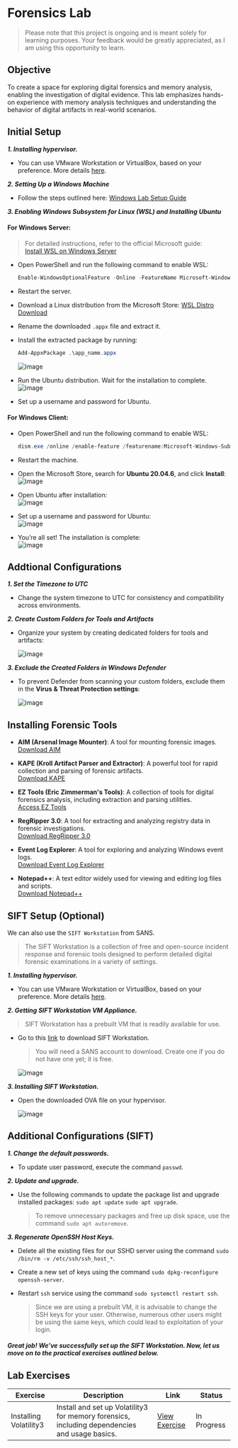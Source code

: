 # Forensics Lab

> Please note that this project is ongoing and is meant solely for learning purposes. Your feedback would be greatly appreciated, as I am using this opportunity to learn.

## Objective

To create a space for exploring digital forensics and memory analysis, enabling the investigation of digital evidence. This lab emphasizes hands-on experience with memory analysis techniques and understanding the behavior of digital artifacts in real-world scenarios.

## Initial Setup

***1. Installing hypervisor.***
   
- You can use VMware Workstation or VirtualBox, based on your preference. More details [here](https://github.com/mmhgwyjs/homelab?tab=readme-ov-file#hypervisor).

***2. Setting Up a Windows Machine***

- Follow the steps outlined here: [Windows Lab Setup Guide](https://github.com/mmhgwyjs/windows-lab?tab=readme-ov-file#initial-setup)

***3. Enabling Windows Subsystem for Linux (WSL) and Installing Ubuntu***

#### For Windows Server:
> For detailed instructions, refer to the official Microsoft guide:  
[Install WSL on Windows Server](https://docs.microsoft.com/en-us/windows/wsl/install-on-server)

- Open PowerShell and run the following command to enable WSL:  
   ```powershell
   Enable-WindowsOptionalFeature -Online -FeatureName Microsoft-Windows-Subsystem-Linux
   ```
- Restart the server.

- Download a Linux distribution from the Microsoft Store: [WSL Distro Download](https://learn.microsoft.com/en-us/windows/wsl/install-manual#downloading-distributions)

- Rename the downloaded `.appx` file and extract it.

- Install the extracted package by running:  
   ```powershell
   Add-AppxPackage .\app_name.appx
   ```
   ![image](https://github.com/user-attachments/assets/4b07aaff-59f3-49d0-bb25-ef2d635077f5)

- Run the Ubuntu distribution. Wait for the installation to complete.  
   ![image](https://github.com/user-attachments/assets/245d2e43-02b1-4f60-9e3f-a9e155ec08f7)

- Set up a username and password for Ubuntu.

#### For Windows Client:
- Open PowerShell and run the following command to enable WSL:  
   ```powershell
   dism.exe /online /enable-feature /featurename:Microsoft-Windows-Subsystem-Linux /all /norestart
   ```
- Restart the machine.

- Open the Microsoft Store, search for **Ubuntu 20.04.6**, and click **Install**:  
   ![image](https://github.com/user-attachments/assets/3b1b59f3-936b-460e-9036-0cad422d34d4)

- Open Ubuntu after installation:  
   ![image](https://github.com/user-attachments/assets/90390394-1134-4d51-ac4c-69751b29cd5f)

- Set up a username and password for Ubuntu:  
   ![image](https://github.com/user-attachments/assets/254cfeba-1d2a-470d-87a8-73d2cc5a6841)

- You’re all set! The installation is complete:  
   ![image](https://github.com/user-attachments/assets/53ddfc0c-3cd3-41b3-9295-5756e3f8d38c)

## Addtional Configurations

***1. Set the Timezone to UTC***  
- Change the system timezone to UTC for consistency and compatibility across environments.

***2. Create Custom Folders for Tools and Artifacts***
- Organize your system by creating dedicated folders for tools and artifacts:
  
  ![image](https://github.com/user-attachments/assets/31f6160b-f8eb-442f-9093-08f69f0862c8)

***3. Exclude the Created Folders in Windows Defender***  
- To prevent Defender from scanning your custom folders, exclude them in the **Virus & Threat Protection settings**:
  
  ![image](https://github.com/user-attachments/assets/09f0f6e0-2b5a-48a2-bfb0-a99783f76348)

## Installing Forensic Tools

- **AIM (Arsenal Image Mounter)**: A tool for mounting forensic images.  
  [Download AIM](https://arsenalrecon.com/downloads/)

- **KAPE (Kroll Artifact Parser and Extractor)**: A powerful tool for rapid collection and parsing of forensic artifacts.  
  [Download KAPE](https://www.kroll.com/en/services/cyber-risk/incident-response-litigation-support/kroll-artifact-parser-extractor-kape)

- **EZ Tools (Eric Zimmerman's Tools)**: A collection of tools for digital forensics analysis, including extraction and parsing utilities.  
  [Access EZ Tools](https://ericzimmerman.github.io/#!index.md)

- **RegRipper 3.0**: A tool for extracting and analyzing registry data in forensic investigations.  
  [Download RegRipper 3.0](https://github.com/keydet89/RegRipper3.0)

- **Event Log Explorer**: A tool for exploring and analyzing Windows event logs.  
  [Download Event Log Explorer](https://eventlogxp.com/)

- **Notepad++**: A text editor widely used for viewing and editing log files and scripts.  
  [Download Notepad++](https://notepad-plus-plus.org/)

## SIFT Setup (Optional)

We can also use the `SIFT Workstation` from SANS.

> The SIFT Workstation is a collection of free and open-source incident response and forensic tools designed to perform detailed digital forensic examinations in a variety of settings. 

***1. Installing hypervisor.***
   
- You can use VMware Workstation or VirtualBox, based on your preference. More details [here](https://github.com/mmhgwyjs/homelab?tab=readme-ov-file#hypervisor).

***2. Getting SIFT Workstation VM Appliance.***
   
> SIFT Workstation has a prebuilt VM that is readily available for use.

- Go to this [link](https://www.sans.org/tools/sift-workstation/) to download SIFT Workstation.

  > You will need a SANS account to download. Create one if you do not have one yet; it is free.
  
  ![image](https://github.com/user-attachments/assets/8054fb38-024c-4bd1-bb41-4d9a698edc6c)

***3. Installing SIFT Workstation.***

- Open the downloaded OVA file on your hypervisor.

  ![image](https://github.com/user-attachments/assets/487c9a20-aac3-4564-9ce4-999467b4185c)

## Additional Configurations (SIFT)

***1. Change the default passwords.***

- To update user password, execute the command `passwd`.

***2. Update and upgrade.***

- Use the following commands to update the package list and upgrade installed packages: `sudo apt update` `sudo apt upgrade`.

  > To remove unnecessary packages and free up disk space, use the command `sudo apt autoremove`.
  
***3. Regenerate OpenSSH Host Keys.***

- Delete all the existing files for our SSHD server using the command `sudo /bin/rm -v /etc/ssh/ssh_host_*`.

- Create a new set of keys using the command `sudo dpkg-reconfigure openssh-server`.

- Restart `ssh` service using the command `sudo systemctl restart ssh`.
  
  > Since we are using a prebuilt VM, it is advisable to change the SSH keys for your user. Otherwise, numerous other users might be using the same keys, which could lead to exploitation of your login.

#### ***Great job! We've successfully set up the SIFT Workstation. Now, let us move on to the practical exercises outlined below.***

## Lab Exercises

| Exercise                          | Description                                                                                     | Link                                                                                       | Status       |
|-----------------------------------|-------------------------------------------------------------------------------------------------|--------------------------------------------------------------------------------------------|--------------|
| Installing Volatility3            | Install and set up Volatility3 for memory forensics, including dependencies and usage basics.    | [View Exercise](https://github.com/mmhgwyjs/forensics-lab/blob/main/Lab%20Exercises/Volatility.md)                                                                         | In Progress  |
